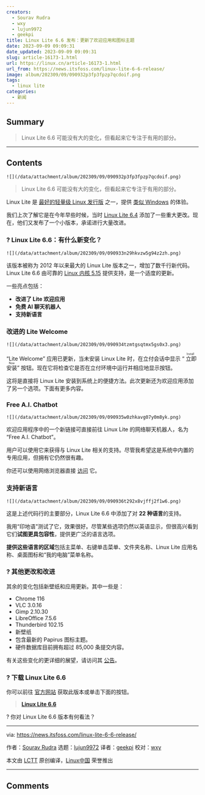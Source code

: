```yaml
---
creators:
  - Sourav Rudra
  - wxy
  - lujun9972
  - geekpi
title: Linux Lite 6.6 发布：更新了欢迎应用和图标主题
date: 2023-09-09 09:09:31
date_updated: 2023-09-09 09:09:31
slug: article-16173-1.html
url: https://linux.cn/article-16173-1.html
url_from: https://news.itsfoss.com/linux-lite-6-6-release/
image: album/202309/09/090932p3fp3fpzp7qcdoif.png
tags:
  - linux lite
categories:
  - 新闻
---
```


## Summary

> Linux Lite 6.6 可能没有大的变化，但看起来它专注于有用的部分。

***

<!-- more -->

## Contents

`![](/data/attachment/album/202309/09/090932p3fp3fpzp7qcdoif.png)`

> 
> Linux Lite 6.6 可能没有大的变化，但看起来它专注于有用的部分。
> 
> 
> 

Linux Lite 是 [最好的轻量级 Linux 发行版](https://itsfoss.com/lightweight-linux-beginners/) 之一，提供 [类似 Windows](https://itsfoss.com/windows-like-linux-distributions/) 的体验。

我们上次了解它是在今年早些时候，当时 [Linux Lite 6.4](https://news.itsfoss.com/linux-lite-6-4-released/) 添加了一些重大更改。现在，他们又发布了一个小版本，承诺进行大量改进。

### ? Linux Lite 6.6：有什么新变化？

`![](/data/attachment/album/202309/09/090933n29hkvzw5g94z2zh.png)`

该版本被称为 2012 年以来最大的 Linux Lite 版本之一，增加了数千行新代码。Linux Lite 6.6 由可靠的 [Linux 内核 5.15](https://news.itsfoss.com/linux-kernel-5-15-release/) 提供支持，是一个适度的更新。

一些亮点包括：

* **改进了 Lite 欢迎应用**
* **免费 AI 聊天机器人**
* **支持新语言**

### 改进的 Lite Welcome

`![](/data/attachment/album/202309/09/090934tzmtgsqtmx5gs0x3.png)`

“Lite Welcome” 应用已更新，当未安装 Linux Lite 时，在立付会话中显示 “<ruby> 立即安装 <rt>  Install Now </rt></ruby>” 按钮。现在它将检查它是否在立付环境中运行并相应地显示按钮。

这将是直接将 Linux Lite 安装到系统上的便捷方法。此次更新还为欢迎应用添加了另一个选项。下面有更多内容。

### Free A.I. Chatbot

`![](/data/attachment/album/202309/09/090935w0zhkavg07y0m8yk.png)`

欢迎应用程序中的一个新链接可直接前往 Linux Lite 的网络聊天机器人，名为 “Free A.I. Chatbot”。

用户可以使用它来获得与 Linux Lite 相关的支持。尽管我希望这是系统中内置的专用应用，但拥有它仍然很有趣。

你还可以使用网络浏览器直接 [访问](https://www.linuxliteos.com/chatai/) 它。

### 支持新语言

`![](/data/attachment/album/202309/09/090936t292x8vjffj2f1w6.png)`

这是上述代码行的主要部分，Linux Lite 6.6 中添加了对 **22 种语言**的支持。

我用“印地语”测试了它，效果很好。尽管某些选项仍然以英语显示，但很高兴看到它们**试图更具包容性**，提供更广泛的语言选项。

**提供这些语言的区域**包括主菜单、右键单击菜单、文件夹名称、Linux Lite 应用名称、桌面图标和“我的电脑”菜单名称。

### ?️ 其他更改和改进

其余的变化包括新壁纸和应用更新。其中一些是：

* Chrome 116
* VLC 3.0.16
* Gimp 2.10.30
* LibreOffice 7.5.6
* Thunderbird 102.15
* 新壁纸
* 包含最新的 Papirus 图标主题。
* 硬件数据库目前拥有超过 85,000 条提交内容。

有关这些变化的更详细的展望，请访问其 [公告](https://www.linuxliteos.com/forums/release-announcements/linux-lite-6-6-final-released/)。

### ? 下载 Linux Lite 6.6

你可以前往 [官方网站](https://www.linuxliteos.com/download.php) 获取此版本或单击下面的按钮。

> 
> **[Linux Lite 6.6](https://www.linuxliteos.com/download.php)**
> 
> 
> 

? 你对 Linux Lite 6.6 版本有何看法？

---

via: <https://news.itsfoss.com/linux-lite-6-6-release/>

作者：[Sourav Rudra](https://news.itsfoss.com/author/sourav/) 选题：[lujun9972](https://github.com/lujun9972) 译者：[geekpi](https://github.com/geekpi) 校对：[wxy](https://github.com/wxy)

本文由 [LCTT](https://github.com/LCTT/TranslateProject) 原创编译，[Linux中国](https://linux.cn/) 荣誉推出

***

## Comments
